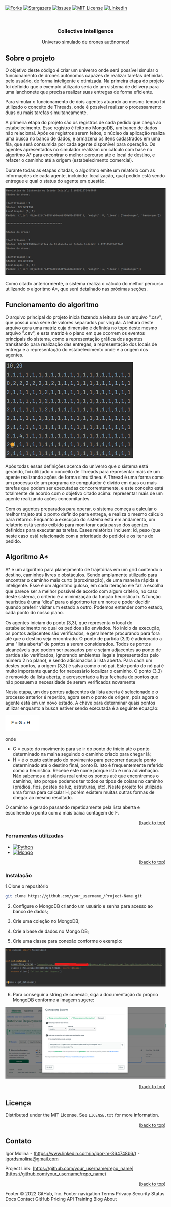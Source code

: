 <!-- Improved compatibility of back to top link: See: https://github.com/othneildrew/Best-README-Template/pull/73 -->
<a name="readme-top"></a>
<!--
*** Thanks for checking out the Best-README-Template. If you have a suggestion
*** that would make this better, please fork the repo and create a pull request
*** or simply open an issue with the tag "enhancement".
*** Don't forget to give the project a star!
*** Thanks again! Now go create something AMAZING! :D
-->

<!-- PROJECT SHIELDS -->
<!--
*** I'm using markdown "reference style" links for readability.
*** Reference links are enclosed in brackets [ ] instead of parentheses ( ).
*** See the bottom of this document for the declaration of the reference variables
*** for contributors-url, forks-url, etc. This is an optional, concise syntax you may use.
*** https://www.markdownguide.org/basic-syntax/#reference-style-links
-->
[![Forks][forks-shield]][forks-url]
[![Stargazers][stars-shield]][stars-url]
[![Issues][issues-shield]][issues-url]
[![MIT License][license-shield]][license-url]
[![LinkedIn][linkedin-shield]][linkedin-url]

<br />
<div align="center">

  <h3 align="center">Collective Intelligence</h3>

  <p align="center">
    Universo simulado de drones autônomos!
    <br />
  </p>
</div>

<!-- ABOUT THE PROJECT -->
## Sobre o projeto

O objetivo deste código é criar um universo onde será possível simular o funcionamento de drones autônomos capazes de 
realizar tarefas definidas pelo usuário, de forma inteligente e otimizada. Na primeira etapa do projeto foi definido que 
o exemplo utilizado seria de um sistema de delivery para uma lanchonete que precisa realizar suas entregas de forma eficiente.

Para simular o funcionamento de dois agentes atuando ao mesmo tempo foi utilizado o conceito de Threads, onde é possível realizar o processamento duas ou mais tarefas simultaneamente.

A primeira etapa do projeto são os registros de cada pedido que chega ao estabelecimento. Esse registro é feito no MongoDB, um banco de dados não relacional.
Após os registros serem feitos, o núcleo da aplicação realiza uma busca no banco de dados, e armazena os itens cadastrados em uma fila, que será consumida por cada agente disponível para operação.
Os agentes apresentados no simulador realizam um cálculo com base no algoritmo A* para encontrar o melhor percurso até o local de destino, e refazer o caminho até a origem (estabelecimento comercial).

Durante todas as etapas citadas, o algoritmo emite um relatório com as informações de cada agente, incluindo: localização, qual pedido está sendo entregue e qual o status do agente em questão.

![](data/report-print.png)

Como citado anteriormente, o sistema realiza o cálculo do melhor percurso utilizando o algoritmo A*, que será detalhado nas próximas seções.

## Funcionamento do algoritmo

O arquivo principal do projeto inicia fazendo a leitura de um arquivo ".csv", que possui uma série de valores separados por vírgula. A leitura deste arquivo gera uma matriz cuja dimensão é definida no topo deste mesmo arquivo ".csv", e esta matriz é o plano em que ocorrem os eventos principais do sistema, como a representação gráfica dos agentes transitando para realização das entregas, a representação dos locais de entrega e a representação do estabelecimento onde é a origem dos agentes.

![](data/map-print.png)

Após todas essas definições acerca do universo que o sistema está gerando, foi utilizado o conceito de Threads para representar mais de um agente realizando ações de forma simultânea. A Thread é uma forma como um processo de um programa de computador é divido em duas ou mais tarefas que podem ser executadas concorrentemente, e este conceito está totalmente de acordo com o objetivo citado acima: representar mais de um agente realizando ações concomitantes.

Com os agentes preparados para operar, o sistema começa a calcular o melhor trajeto até o ponto definido para entrega, e realiza o mesmo cálculo para retorno. Enquanto a execução do sistema está em andamento, um relatório está sendo exibido para monitorar cada passo dos agentes definidos para executar as tarefas. Esses relatórios incluem: id, peso (que neste caso está relacionado com a prioridade do pedido) e os itens do pedido.

## Algoritmo A*

A* é um algoritmo para planejamento de trajetórias em um grid contendo o destino, caminhos livres e obstáculos. Sendo amplamente utilizado para encontrar o caminho mais curto (aproximação), de uma maneira rápida e inteligente. Esse é um algoritmo guloso, em cada iteração ele faz a escolha que parece ser a melhor possível de acordo com algum critério, no caso deste sistema, o critério é a minimização da função heurística h. A função heurística é uma “dica” para o algoritmo
ter um norte e poder decidir quando preferir visitar um estado a outro. Podemos entender como estado, cada ponto do nosso plano.

Os agentes iniciam do ponto (3,3), que representa o local do estabelecimento no qual os pedidos são enviados. No início da execução, os pontos adjacentes são verificados, e geralmente procurando para fora até que o destino seja encontrado. O ponto de partida (3,3) é adicionado a uma "lista aberta" de pontos a serem considerados. Todos os pontos alcançáveis que podem ser passados por e sejam adjacentes ao ponto de
partida são verificados, ignorando ambientes ilegais (representados pelo número 2 no plano), e sendo adicionados à lista aberta. Para
cada um destes pontos, a origem (3,3) é salva como o nó pai. Este ponto do nó pai é muito importante quando for necessário localizar o caminho. O ponto (3,3) é removido da lista aberta, e acrescentado a lista fechada de pontos que não possuem a necessidade de serem verificados novamente

Nesta etapa, um dos pontos adjacentes da lista aberta é selecionado e o processo anterior é repetido, agora sem o ponto de origem, pois agora o agente está em um novo estado. A chave para determinar quais pontos utilizar enquanto a busca estiver sendo executada é a seguinte equação:

![](data/equacao-heuristica.png)

onde

* G = custo do movimento para se ir do ponto de início até o ponto determinado na malha
seguindo o caminho criado para chegar lá;
* H = é o custo estimado do movimento para percorrer daquele ponto determinado até o destino final, ponto
B. Isto é frequentemente referido como a heurística. Recebe este nome porque isto é uma adivinhação. Não sabemos a distância real entre os
pontos até que encontremos o caminho, isto porque podemos ter todos os tipos de coisas no caminho
(prédios, fios, postes de luz, estruturas, etc). Neste projeto foi utilizada uma forma para calcular H, porém existem muitas outras formas de chegar ao mesmo resultado.

O caminho é gerado passando repetidamente pela lista aberta e escolhendo o ponto com a mais
baixa contagem de F.

<p align="right">(<a href="#readme-top">back to top</a>)</p>

### Ferramentas utilizadas

* [![Python][Python.org]][python-url]
* [![Mongo][mongo-shield]][mongo-url]

<p align="right">(<a href="#readme-top">back to top</a>)</p>

### Instalação

1.Clone o repositório
   ```sh
   git clone https://github.com/your_username_/Project-Name.git
   ```

2. Configure o MongoDB criando um usuário e senha para acesso ao banco de dados;

3. Crie uma coleção no MongoDB;

4. Crie a base de dados no Mongo DB;

5. Crie uma classe para conexão conforme o exemplo:

![](data/cap2.png)

6. Para conseguir a string de conexão, siga a documentação do próprio MongoDB conforme a imagem sugere:

![](data/cap1.png)

<p align="right">(<a href="#readme-top">back to top</a>)</p>

<!-- LICENSE -->
## Licença

Distributed under the MIT License. See `LICENSE.txt` for more information.

<p align="right">(<a href="#readme-top">back to top</a>)</p>

<!-- CONTACT -->
## Contato

Igor Molina - (https://www.linkedin.com/in/igor-m-364748b6/) - igordsmolina@gmail.com

Project Link: [https://github.com/your_username/repo_name](https://github.com/your_username/repo_name)

<p align="right">(<a href="#readme-top">back to top</a>)</p>

<!-- MARKDOWN LINKS & IMAGES -->
<!-- https://www.markdownguide.org/basic-syntax/#reference-style-links -->
[forks-shield]: https://img.shields.io/github/forks/othneildrew/Best-README-Template.svg?style=for-the-badge
[forks-url]: https://github.com/othneildrew/Best-README-Template/network/members
[stars-shield]: https://img.shields.io/github/stars/othneildrew/Best-README-Template.svg?style=for-the-badge
[stars-url]: https://github.com/othneildrew/Best-README-Template/stargazers
[issues-shield]: https://img.shields.io/github/issues/othneildrew/Best-README-Template.svg?style=for-the-badge
[issues-url]: https://github.com/othneildrew/Best-README-Template/issues
[license-shield]: https://img.shields.io/github/license/othneildrew/Best-README-Template.svg?style=for-the-badge
[license-url]: https://github.com/othneildrew/Best-README-Template/blob/master/LICENSE.txt
[linkedin-shield]: https://img.shields.io/badge/-LinkedIn-black.svg?style=for-the-badge&logo=linkedin&colorB=555
[linkedin-url]: https://linkedin.com/in/othneildrew
[product-screenshot]: images/screenshot.png
[Python.org]: https://img.shields.io/badge/python-3670A0?style=for-the-badge&logo=python&logoColor=ffdd54
[python-url]: https://www.python.org
[mongo-shield]: https://img.shields.io/badge/mongoDB-3670A0?style=for-the-badge&logo=mongodb&logoColor=green
[mongo-url]: https://www.mongodb.com/home
Footer
© 2022 GitHub, Inc.
Footer navigation
Terms
Privacy
Security
Status
Docs
Contact GitHub
Pricing
API
Training
Blog
About
